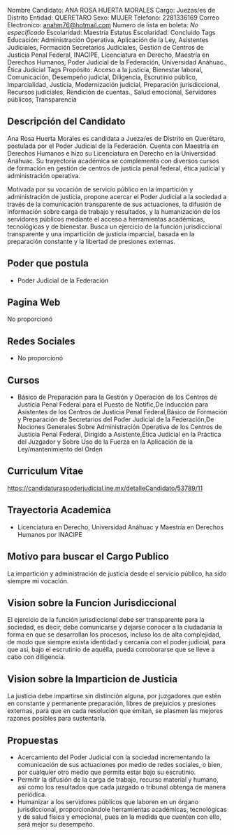 Nombre Candidato: ANA ROSA HUERTA MORALES
Cargo: Juezas/es de Distrito
Entidad: QUERETARO
Sexo: MUJER
Telefono: 2281336169
Correo Electronico: anahm76@hotmail.com
Numero de lista en boleta: *No especificado*
Escolaridad: Maestría
Estatus Escolaridad: Concluido
Tags Educación: Administración Operativa, Aplicación de la Ley, Asistentes Judiciales, Formación Secretarios Judiciales, Gestión de Centros de Justicia Penal Federal, INACIPE, Licenciatura en Derecho, Maestría en Derechos Humanos, Poder Judicial de la Federación, Universidad Anáhuac., Ética Judicial
Tags Propósito: Acceso a la justicia, Bienestar laboral, Comunicación, Desempeño judicial, Diligencia, Escrutinio público, Imparcialidad, Justicia, Modernización judicial, Preparación jurisdiccional, Recursos judiciales, Rendición de cuentas., Salud emocional, Servidores públicos, Transparencia


## Descripción del Candidato 

Ana Rosa Huerta Morales es candidata a Jueza/es de Distrito en Querétaro, postulada por el Poder Judicial de la Federación. Cuenta con Maestría en Derechos Humanos e hizo su Licenciatura en Derecho en la Universidad Anáhuac. Su trayectoria académica se complementa con diversos cursos de formación en gestión de centros de justicia penal federal, ética judicial y administración operativa.

Motivada por su vocación de servicio público en la impartición y administración de justicia, propone acercar el Poder Judicial a la sociedad a través de la comunicación transparente de sus actuaciones, la difusión de información sobre carga de trabajo y resultados, y la humanización de los servidores públicos mediante el acceso a herramientas académicas, tecnológicas y de bienestar. Busca un ejercicio de la función jurisdiccional transparente y una impartición de justicia imparcial, basada en la preparación constante y la libertad de presiones externas.


## Poder que postula

- Poder Judicial de la Federación


## Pagina Web

No proporcionó


## Redes Sociales

- No proporcionó


## Cursos

- Básico de Preparación para la Gestión y Operación de los Centros de Justicia Penal Federal para el Puesto de Notific,De Inducción para Asistentes de los Centros de Justicia Penal Federal,Básico de Formación y Preparación de Secretarios del Poder Judicial de la Federación,De Nociones Generales Sobre Administración Operativa de los Centros de Justicia Penal Federal, Dirigido a Asistente,Ética Judicial en la Práctica del Juzgador y Sobre Uso de la Fuerza en la Aplicación de la Ley/mantenimiento del Orden


## Curriculum Vitae

https://candidaturaspoderjudicial.ine.mx/detalleCandidato/53789/11


## Trayectoria Academica

- Licenciatura en Derecho, Universidad Anáhuac y Maestría en Derechos Humanos por INACIPE


## Motivo para buscar el Cargo Publico

La impartición y administración de justicia desde el servicio público, ha sido siempre mi vocación.


## Vision sobre la Funcion Jurisdiccional

El ejercicio de la función jurisdiccional debe ser transparente para la sociedad, es decir, debe comunicarse y dejarse conocer a la ciudadanía la forma en que se desarrollan los procesos, incluso los de alta complejidad, de modo que siempre exista identidad y cercanía con el poder judicial, para que así, bajo el escrutinio de aquélla, pueda corroborarse que se lleve a cabo con diligencia.


## Vision sobre la Imparticion de Justicia

La justicia debe impartirse sin distinción alguna, por juzgadores que estén en constante y permanente preparación, libres de prejuicios y presiones externas, para que en cada resolución que emitan, se plasmen las mejores razones posibles para sustentarla.


## Propuestas

- Acercamiento del Poder Judicial con la sociedad incrementando la comunicación de sus actuaciones por medio de redes sociales, o bien, por cualquier otro medio que permita estar bajo su escrutinio.
- Permitir la difusión de la carga de trabajo, recurso material y humano, así como los resultados que cada juzgado o tribunal obtenga de manera periódica.
- Humanizar a los servidores públicos que laboren en un órgano jurisdiccional, proporcionándole herramientas académicas, tecnológicas y de salud física y emocional, pues en la medida que cuenten con ello, será mejor su desempeño.

